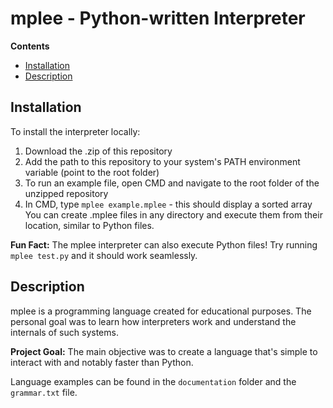 # mplee - Python-written Interpreter

**Contents**
- [Installation](#installation)
- [Description](#description)

## Installation
To install the interpreter locally:
1. Download the .zip of this repository
2. Add the path to this repository to your system's PATH environment variable (point to the root folder)
3. To run an example file, open CMD and navigate to the root folder of the unzipped repository
4. In CMD, type `mplee example.mplee` - this should display a sorted array
You can create .mplee files in any directory and execute them from their location, similar to Python files.

**Fun Fact:** The mplee interpreter can also execute Python files! Try running `mplee test.py` and it should work seamlessly.

## Description

mplee is a programming language created for educational purposes. The personal goal was to learn how interpreters work and understand the internals of such systems.

**Project Goal:** The main objective was to create a language that's simple to interact with and notably faster than Python.

Language examples can be found in the `documentation` folder and the `grammar.txt` file.
